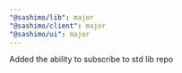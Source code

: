 ```yaml
---
"@sashimo/lib": major
"@sashimo/client": major
"@sashimo/ui": major
---
```


Added the ability to subscribe to std lib repo
